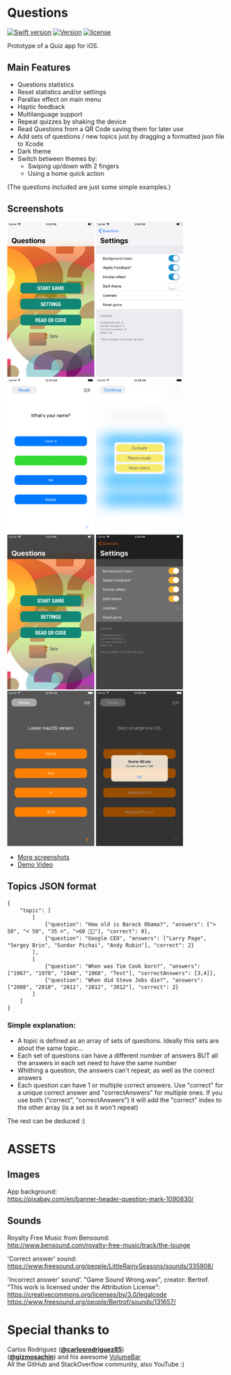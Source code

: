 # Questions
[![Swift version](https://img.shields.io/badge/Swift-4-orange.svg)](https://swift.org/download)
[![Version](https://img.shields.io/badge/version-v3.4--beta-green.svg)](https://github.com/illescasDaniel/Questions/releases)
[![license](https://img.shields.io/github/license/mashape/apistatus.svg?maxAge=2592000)](https://github.com/illescasDaniel/Questions/blob/master/LICENSE)

Prototype of a Quiz app for iOS.

Main Features
-------------
- Questions statistics
- Reset statistics and/or settings
- Parallax effect on main menu
- Haptic feedback
- Multilanguage support
- Repeat quizzes by shaking the device
- Read Questions from a QR Code saving them for later use
- Add sets of questions / new topics just by dragging a formatted json file to Xcode
- Dark theme
- Switch between themes by:
	- Swiping up/down with 2 fingers
	- Using a home quick action  

(The questions included are just some simple examples.)

Screenshots
-------
<img src="Images/Main Menu.png" width="200"> <img src="Images/Settings.png" width="200"> <img src="Images/Correct.png" width="200"> <img src="Images/Pause menu.png" width="200">  
<img src="Images/Main menu dark.png" width="200"> <img src="Images/Settings dark.png" width="200"> <img src="Images/Questions.png" width="200"> <img src="Images/Score alert.png" width="200">  

- [More screenshots](http://imgur.com/a/OOrLJ)
- [Demo Video](https://twitter.com/Daniel_ir96/status/955496091943931905)


Topics JSON format
---
```
{
    "topic": [
        [
            {"question": "How old is Barack Obama?", "answers": ["> 50", "< 50", "35 ☺️", ">60 👴🏿"], "correct": 0},
            {"question": "Google CEO", "answers": ["Larry Page", "Sergey Brin", "Sundar Pichai", "Andy Rubin"], "correct": 2}
        ],
        [
            {"question": "When was Tim Cook born?", "answers": ["1967", "1970", "1940", "1960", "Test"], "correctAnswers": [3,4]},
            {"question": "When did Steve Jobs die?", "answers": ["2008", "2010", "2011", "2012", "3012"], "correct": 2}
        ]
    ]
}
```
### Simple explanation:
* A topic is defined as an array of sets of questions. Ideally this sets are about the same topic...
* Each set of questions can have a different number of answers BUT all the answers in each set need to have the same number
* Whithing a question, the answers can't repeat; as well as the correct answers
* Each question can have 1 or multiple correct answers. Use "correct" for a unique correct answer and "correctAnswers" for multiple ones. If you use both ("correct", "correctAnswers") it will add the "correct" index to the other array (is a set so it won't repeat)

The rest can be deduced :)


# ASSETS #

Images
-------
App background:  
https://pixabay.com/en/banner-header-question-mark-1090830/

Sounds
-------
Royalty Free Music from Bensound:  
http://www.bensound.com/royalty-free-music/track/the-lounge

'Correct answer' sound:  
https://www.freesound.org/people/LittleRainySeasons/sounds/335908/

'Incorrect answer' sound'. "Game Sound Wrong.wav", creator: Bertrof.   
"This work is licensed under the Attribution License":  
https://creativecommons.org/licenses/by/3.0/legalcode  
https://www.freesound.org/people/Bertrof/sounds/131657/

# Special thanks to #

Carlos Rodriguez ([**@carlosrodriguez85**](https://github.com/carlosrodriguez85)) </br>
([**@gizmosachin**](https://github.com/gizmosachin)) and his awesome [VolumeBar](https://github.com/gizmosachin/VolumeBar) </br>
All the GitHub and StackOverflow community, also YouTube :)
